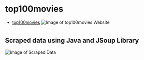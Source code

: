 # top100movies
* [top100movies](https://top100movies.herokuapp.com/)
![Image of top100movies Website](https://i.gyazo.com/cdd589e008b7ff1f56137e1ea6e910d9.png)
#
#
#
## Scraped data using Java and JSoup Library
![Image of Scraped Data](https://i.gyazo.com/bd4a8e8b507ddc999d18f7b98e10569c.png)

